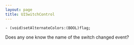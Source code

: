 ```yaml
---
layout: page
title: UISwitchControl
---
```




<code>- (void)setAlternateColors:(BOOL)flag;</code>

Does any one know the name of the switch changed event?
